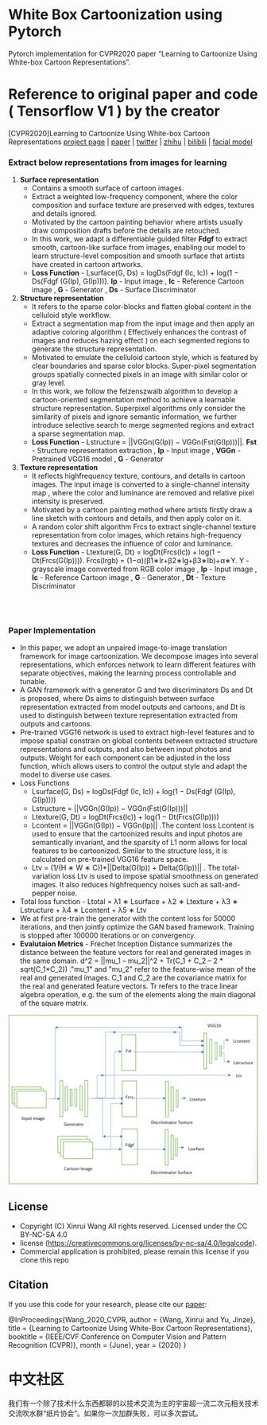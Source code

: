 # White Box Cartoonization using Pytorch
Pytorch implementation for CVPR2020 paper “Learning to Cartoonize Using White-box Cartoon Representations”.

# Reference to original paper and code ( Tensorflow V1 ) by the creator
[CVPR2020]Learning to Cartoonize Using White-box Cartoon Representations
[project page](https://systemerrorwang.github.io/White-box-Cartoonization/) |   [paper](https://github.com/SystemErrorWang/White-box-Cartoonization/blob/master/paper/06791.pdf) |   [twitter](https://twitter.com/IlIIlIIIllIllII/status/1243108510423896065) |   [zhihu](https://zhuanlan.zhihu.com/p/117422157) |   [bilibili](https://www.bilibili.com/video/av56708333) |  [facial model](https://github.com/SystemErrorWang/FacialCartoonization)

### Extract below representations from images for learning
1. **Surface representation** 
   - Contains a smooth surface of cartoon images. 
   - Extract a weighted low-frequency component, where the color composition and surface texture are preserved with edges, textures and details ignored. 
   - Motivated by the cartoon painting behavior where artists usually draw composition drafts before the details are retouched. 
   - In this work, we adapt a differentiable guided filter **Fdgf** to extract smooth, cartoon-like surface from images, enabling our model to learn structure-level composition and smooth surface that artists have created in cartoon artworks. 
   - **Loss Function** - Lsurface(G, Ds) = logDs(Fdgf (Ic, Ic)) + log(1 − Ds(Fdgf (G(Ip), G(Ip)))). **Ip** - Input image , **Ic** - Reference Cartoon image , **G** - Generator , **Ds** - Surface Discriminator 
2. **Structure representation** 
    - It refers to the sparse color-blocks and flatten global content in the celluloid style workflow. 
    - Extract a segmentation map from the input image and then apply an adaptive coloring algorithm ( Effectively enhances the contrast of images and reduces hazing effect ) on each segmented regions to generate the structure representation. 
    - Motivated to emulate the celluloid cartoon style, which is featured by clear boundaries and sparse color blocks. Super-pixel segmentation groups spatially connected pixels in an image with similar color or gray level. 
    - In this work, we follow the felzenszwalb algorithm to develop a cartoon-oriented segmentation method to achieve a learnable structure representation. Superpixel algorithms only consider the similarity of pixels and ignore semantic information, we further introduce selective search to merge segmented regions and extract a sparse segmentation map. 
    - **Loss Function** - Lstructure = ||VGGn(G(Ip)) − VGGn(Fst(G(Ip)))||. **Fst** - Structure representation extraction , **Ip** - Input image , **VGGn** - Pretrained VGG16 model , **G** - Generator
3. **Texture representation** 
    - It reflects highfrequency texture, contours, and details in cartoon images.  The input image is converted to a single-channel intensity map , where the color and luminance are removed and relative pixel intensity is preserved. 
    - Motivated by a cartoon painting method where artists firstly draw a line sketch with contours and details, and then apply color on it. 
    - A random color shift algorithm Frcs to extract single-channel texture representation from color images, which retains high-frequency textures and decreases the influence of color and luminance. 
    - **Loss Function** - Ltexture(G, Dt) = logDt(Frcs(Ic)) + log(1 − Dt(Frcs(G(Ip)))). Frcs(Irgb) = (1−α)(β1∗Ir+β2∗Ig+β3∗Ib)+α∗Y. Y - grayscale image converted from RGB color image , **Ip** - Input image , **Ic** - Reference Cartoon image , **G** - Generator , **Dt** - Texture Discriminator

<br><br>

### Paper Implementation
- In this paper, we adopt an unpaired image-to-image translation framework for image cartoonization. We decompose images into several representations, which enforces network to learn different features with separate objectives, making the learning process controllable and tunable.
- A GAN framework with a generator G and two discriminators Ds and Dt is proposed, where Ds aims to distinguish between surface representation extracted from model outputs and cartoons, and Dt is used to distinguish between texture representation extracted from outputs and cartoons.
- Pre-trained VGG16 network is used to extract high-level features and to impose spatial constrain on global contents between extracted structure representations and outputs, and also between input photos and outputs. Weight for each component can be adjusted in the loss function, which allows users to control the output style and adapt the model to diverse use cases.
- Loss Functions
  - Lsurface(G, Ds) = logDs(Fdgf (Ic, Ic)) + log(1 − Ds(Fdgf (G(Ip), G(Ip))))
  - Lstructure = ||VGGn(G(Ip)) − VGGn(Fst(G(Ip)))||
  - Ltexture(G, Dt) = logDt(Frcs(Ic)) + log(1 − Dt(Frcs(G(Ip))))
  - Lcontent = ||VGGn(G(Ip)) − VGGn(Ip)|| .The content loss Lcontent is used to ensure that the cartoonized results and input photos are semantically invariant, and the sparsity of L1 norm allows for local features to be cartoonized. Similar to the structure loss, it is calculated on pre-trained VGG16 feature space.
  - Ltv = (1/(H ∗ W ∗ C))*||Delta(G(Ip)) + Delta(G(Ip))|| . The total-variation loss Ltv is used to impose spatial smoothness on generated images. It also reduces highfrequency noises such as salt-and-pepper noise.
- Total loss function - Ltotal = λ1 ∗ Lsurface + λ2 ∗ Ltexture + λ3 ∗ Lstructure + λ4 ∗ Lcontent + λ5 ∗ Ltv
- We at first pre-train the generator with the content loss for 50000 iterations, and then jointly optimize the GAN based framework. Training is stopped after 100000 iterations or on convergency.
- **Evalutaion Metrics** - Frechet Inception Distance summarizes the distance between the feature vectors for real and generated images in the same domain. d^2 = ||mu_1 – mu_2||^2 + Tr(C_1 + C_2 – 2 * sqrt(C_1*C_2)) ."mu_1" and "mu_2" refer to the feature-wise mean of the real and generated images. C_1 and C_2 are the covariance matrix for the real and generated feature vectors. Tr refers to the trace linear algebra operation, e.g. the sum of the elements along the main diagonal of the square matrix.

<img src="Image/Model.png" width="1000px"/>

## License
- Copyright (C) Xinrui Wang All rights reserved. Licensed under the CC BY-NC-SA 4.0 
- license (https://creativecommons.org/licenses/by-nc-sa/4.0/legalcode).
- Commercial application is prohibited, please remain this license if you clone this repo

## Citation

If you use this code for your research, please cite our [paper](https://systemerrorwang.github.io/White-box-Cartoonization/):

@InProceedings{Wang_2020_CVPR,
author = {Wang, Xinrui and Yu, Jinze},
title = {Learning to Cartoonize Using White-Box Cartoon Representations},
booktitle = {IEEE/CVF Conference on Computer Vision and Pattern Recognition (CVPR)},
month = {June},
year = {2020}
}


# 中文社区

我们有一个除了技术什么东西都聊的以技术交流为主的宇宙超一流二次元相关技术交流吹水群“纸片协会”。如果你一次加群失败，可以多次尝试。
